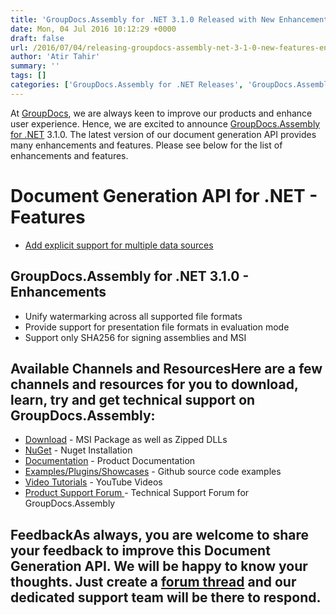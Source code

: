 ```yaml
---
title: 'GroupDocs.Assembly for .NET 3.1.0 Released with New Enhancements'
date: Mon, 04 Jul 2016 10:12:29 +0000
draft: false
url: /2016/07/04/releasing-groupdocs-assembly-net-3-1-0-new-features-enhancements/
author: 'Atir Tahir'
summary: ''
tags: []
categories: ['GroupDocs.Assembly for .NET Releases', 'GroupDocs.Assembly Product Family']
---
```


[](http://groupdocs.com/dot-net/document-assembly-library)

At [GroupDocs](http://www.groupdocs.com "GroupDocs"), we are always keen to improve our products and enhance user experience. Hence, we are excited to announce [GroupDocs.Assembly for .NET](http://www.groupdocs.com/products/assembly/net "GroupDocs.Assembly for .NET") 3.1.0. The latest version of our document generation API provides many enhancements and features. Please see below for the list of enhancements and features.

# Document Generation API for .NET - Features

*   [Add explicit support for multiple data sources](http://www.groupdocs.com/docs/display/assemblynet/Working+with+Multiple+Data+Sources)

## GroupDocs.Assembly for .NET 3.1.0 - Enhancements

*   Unify watermarking across all supported file formats
*   Provide support for presentation file formats in evaluation mode
*   Support only SHA256 for signing assemblies and MSI

## Available Channels and ResourcesHere are a few channels and resources for you to download, learn, try and get technical support on GroupDocs.Assembly:

*   [Download](http://www.groupdocs.com/downloads/assembly/net "GroupDocs.Assembly for .NET Downloads") - MSI Package as well as Zipped DLLs
*   [NuGet](https://www.nuget.org/packages/GroupDocs.Assembly/3.1.0 "Document Generation for .NET NuGet") - Nuget Installation
*   [Documentation](http://groupdocs.com/docs/display/assemblynet/Getting+Started "GroupDocs.Assembly for .NET Documentation") - Product Documentation
*   [Examples/Plugins/Showcases](https://github.com/groupdocsassembly/GroupDocs_Assembly_NET "Document Generation for .NET examples and showcases") - Github source code examples
*   [Video Tutorials](https://www.youtube.com/channel/UCfKGAWJDtyZ1s1sD9VCGWFw/playlists?sort=dd&view=1&shelf_id=0 ".NET document generation API video tutorials") - YouTube Videos
*   [Product Support Forum ](http://groupdocs.com/Community/forums/groupdocs.assembly-product-family/8/showforum.aspx "GroupDocs.Assembly for .NET Support forum")\- Technical Support Forum for GroupDocs.Assembly

## FeedbackAs always, you are welcome to share your feedback to improve this **Document Generation API**. We will be happy to know your thoughts. Just create a [forum thread](http://groupdocs.com/Community/forums/groupdocs.assembly-product-family/8/showforum.aspx "Technical Support Forum") and our dedicated support team will be there to respond.




